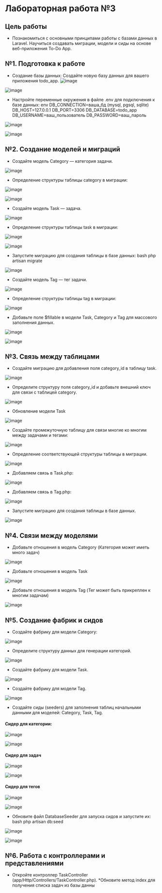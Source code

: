 # Лабораторная работа №3
## Цель работы
* Познакомиться с основными принципами работы с базами данных в Laravel. Научиться создавать миграции, модели и сиды на основе веб-приложения To-Do App.
## №1. Подготовка к работе
* Создание базы данных: Создайте новую базу данных для вашего приложения todo_app.
![image](https://github.com/user-attachments/assets/88f7f0f7-87c9-4916-8608-671f42b034af)

![image](https://github.com/user-attachments/assets/bb24ce62-0f5f-4d28-8d38-8814b9f17019)


* Настройте переменные окружения в файле .env для подключения к базе данных: env DB_CONNECTION=ваша_бд (mysql, pgsql, sqlite) DB_HOST=127.0.0.1 DB_PORT=3306 DB_DATABASE=todo_app DB_USERNAME=ваш_пользователь DB_PASSWORD=ваш_пароль

![image](https://github.com/user-attachments/assets/40fc3b26-7a2b-4eee-a435-9e8805f5de59)

![image](https://github.com/user-attachments/assets/3cf3d272-66e5-4963-9003-4d550a7f128e)

## №2. Создание моделей и миграций
* Создайте модель Category — категория задачи.

![image](https://github.com/user-attachments/assets/12dc4618-dfd3-4056-85fd-600a9253cfff)

* Определение структуры таблицы category в миграции:

![image](https://github.com/user-attachments/assets/cf4175af-e5ad-416b-9b46-fab401e8459b)

![image](https://github.com/user-attachments/assets/4798b58c-0f0f-4a8d-bb10-ccabedc1b60c)

* Создайте модель Task — задача.

![image](https://github.com/user-attachments/assets/8bd3d8ea-84ff-4a91-8d48-ef4888dd0630)

* Определение структуры таблицы task в миграции:

![image](https://github.com/user-attachments/assets/6c1aaf09-98dd-4602-96ab-b98313d34334)

![image](https://github.com/user-attachments/assets/c0316e43-7fba-4073-982b-4a6a9f0a2ec8)

* Запустите миграцию для создания таблицы в базе данных: bash php artisan migrate

![image](https://github.com/user-attachments/assets/76554d48-c74a-4568-82cc-0ee27c2cc876)

* Создайте модель Tag — тег задачи.

![image](https://github.com/user-attachments/assets/d97268a0-490a-41ad-ba70-6d1f1ec2da3d)

* Определение структуры таблицы tag в миграции:

![image](https://github.com/user-attachments/assets/ccf51e4d-97e4-4ce7-a127-2a21c5cb95ae)

* Добавьте поле $fillable в модели Task, Category и Tag для массового заполнения данных.

![image](https://github.com/user-attachments/assets/3637e384-607b-41c5-903b-089a85a16a16)

![image](https://github.com/user-attachments/assets/2815dfe4-69da-4acf-8c82-2215ca3ec1ee)

## №3. Связь между таблицами

* Создайте миграцию для добавления поля category_id в таблицу task.

![image](https://github.com/user-attachments/assets/43e9fda0-1a88-4f5a-a940-f1740423df08)

* Определите структуру поля category_id и добавьте внешний ключ для связи с таблицей category.

![image](https://github.com/user-attachments/assets/2ee82934-0b7c-4087-894b-12684a02515f)

*  Обновление модели Task

![image](https://github.com/user-attachments/assets/0ed3c26a-3ee5-4acc-92c0-bce6ef850c19)

* Создайте промежуточную таблицу для связи многие ко многим между задачами и тегами:

![image](https://github.com/user-attachments/assets/0d74d520-d9ed-4576-b6ca-9f71b1a2348c)

* Определение соответствующей структуры таблицы в миграции.

![image](https://github.com/user-attachments/assets/fc8ef127-7702-4621-adfc-e60cb036fc75)

* Добавляем связь в Task.php:

![image](https://github.com/user-attachments/assets/b87c2f28-426c-44d7-82d7-0e1b3f6b18c3)

* Добавляем связь в Tag.php:

![image](https://github.com/user-attachments/assets/788f9a2d-f7a0-4616-9029-da2cd977684b)

* Запустите миграцию для создания таблицы в базе данных.

![image](https://github.com/user-attachments/assets/2a1f18fd-d8c5-4cc1-8dcc-a2b772fd7442)

## №4. Связи между моделями
* Добавьте отношения в модель Category (Категория может иметь много задач)

![image](https://github.com/user-attachments/assets/2d6d0106-cee3-4e19-abc5-f7886dc4414b)

* Добавьте отношения в модель Task

![image](https://github.com/user-attachments/assets/76a3c51f-007b-4019-a834-b84092c4c035)

* Добавьте отношения в модель Tag (Тег может быть прикреплен к многим задачам)

![image](https://github.com/user-attachments/assets/0da00212-7a3b-4915-8da8-dc2fa5c5a894)

## №5. Создание фабрик и сидов

* Создайте фабрику для модели Category:

![image](https://github.com/user-attachments/assets/eca3ffab-7ee8-4677-b099-c3a594738043)

* Определите структуру данных для генерации категорий.

![image](https://github.com/user-attachments/assets/4a56c8a9-1076-44cf-8964-65acf504b626)

* Создайте фабрику для модели Task.

![image](https://github.com/user-attachments/assets/1b97d8d0-0cd3-4af9-91d2-f5045fdec952)

* Создайте фабрику для модели Tag.

 ![image](https://github.com/user-attachments/assets/a26ccb06-8063-44d2-bd3e-c787062e5c51)

* Создайте сиды (seeders) для заполнения таблиц начальными данными для моделей: Category, Task, Tag.
#### Сидер для категории:

  ![image](https://github.com/user-attachments/assets/4199d8e7-102b-4620-8ece-e11b7917b067)

  ![image](https://github.com/user-attachments/assets/1fe80756-89e2-43db-aff0-3b240575ab06)

#### Сидер для задач 

![image](https://github.com/user-attachments/assets/179ab192-e449-4535-8143-1bcde8c18031)

![image](https://github.com/user-attachments/assets/4fdaee76-90e2-47b7-907c-c6d20025c2e0)

#### Сидер для тегов

![image](https://github.com/user-attachments/assets/16599d02-04cf-4537-b508-853841e3f37f)

![image](https://github.com/user-attachments/assets/c8afdbec-32c6-4486-b3b4-ee31b75aa395)

* Обновите файл DatabaseSeeder для запуска сидов и запустите их: bash php artisan db:seed

![image](https://github.com/user-attachments/assets/60d36b13-c062-4019-bd59-8db7fc752571)

![image](https://github.com/user-attachments/assets/61906e59-fed6-4d81-adf1-4aaecd55fe83)

## №6. Работа с контроллерами и представлениями
* Откройте контроллер TaskController (app/Http/Controllers/TaskController.php).
*Обновите метод index для получения списка задач из базы данны
